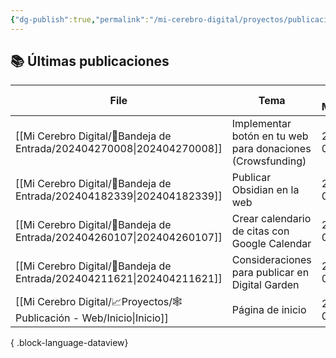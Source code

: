 ```yaml
---
{"dg-publish":true,"permalink":"/mi-cerebro-digital/proyectos/publicacion-web/inicio/","tags":["gardenEntry"]}
---
```



## 📚 Últimas publicaciones

| File                                                                      | Tema                                                       | Ultima Modificación |
| ------------------------------------------------------------------------- | ---------------------------------------------------------- | ------------------- |
| [[Mi Cerebro Digital/📩Bandeja de Entrada/202404270008\|202404270008]] | Implementar botón en tu web para donaciones (Crowsfunding) | 27/04/2024 01:20:20 |
| [[Mi Cerebro Digital/📩Bandeja de Entrada/202404182339\|202404182339]] | Publicar Obsidian en la web                                | 27/04/2024 00:07:08 |
| [[Mi Cerebro Digital/📩Bandeja de Entrada/202404260107\|202404260107]] | Crear calendario de citas con Google Calendar              | 27/04/2024 00:06:51 |
| [[Mi Cerebro Digital/📩Bandeja de Entrada/202404211621\|202404211621]] | Consideraciones para publicar en Digital Garden            | 27/04/2024 00:06:37 |
| [[Mi Cerebro Digital/📈Proyectos/🕸️Publicación - Web/Inicio\|Inicio]] | Página de inicio                                           | 26/04/2024 01:55:42 |

{ .block-language-dataview}
